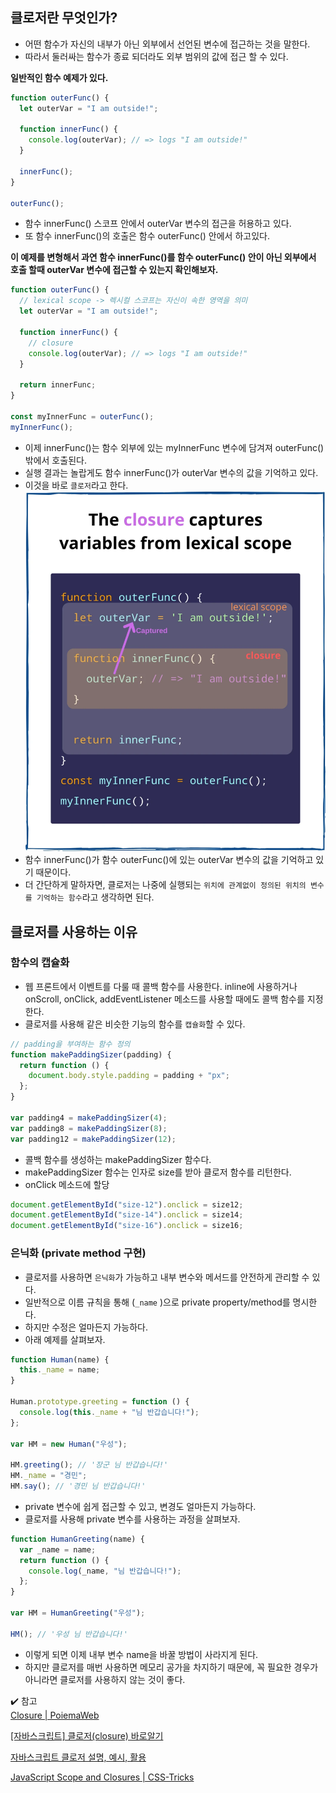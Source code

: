 ## 클로저란 무엇인가?

- 어떤 함수가 자신의 내부가 아닌 외부에서 선언된 변수에 접근하는 것을 말한다.
- 따라서 둘러싸는 함수가 종료 되더라도 외부 범위의 값에 접근 할 수 있다.

**일반적인 함수 예제가 있다.**

```jsx
function outerFunc() {
  let outerVar = "I am outside!";

  function innerFunc() {
    console.log(outerVar); // => logs "I am outside!"
  }

  innerFunc();
}

outerFunc();
```

- 함수 innerFunc() 스코프 안에서 outerVar 변수의 접근을 허용하고 있다.
- 또 함수 innerFunc()의 호출은 함수 outerFunc() 안에서 하고있다.

**이 예제를 변형해서 과연 함수 innerFunc()를 함수 outerFunc() 안이 아닌 외부에서 호출 할때 outerVar 변수에 접근할 수 있는지 확인해보자.**

```jsx
function outerFunc() {
  // lexical scope -> 렉시컬 스코프는 자신이 속한 영역을 의미
  let outerVar = "I am outside!";

  function innerFunc() {
    // closure
    console.log(outerVar); // => logs "I am outside!"
  }

  return innerFunc;
}

const myInnerFunc = outerFunc();
myInnerFunc();
```

- 이제 innerFunc()는 함수 외부에 있는 myInnerFunc 변수에 담겨져 outerFunc() 밖에서 호출된다.
- 실행 결과는 놀랍게도 함수 innerFunc()가 outerVar 변수의 값을 기억하고 있다.
- 이것을 바로 `클로저`라고 한다.
  ![Javascript-this](./closure.png)
- 함수 innerFunc()가 함수 outerFunc()에 있는 outerVar 변수의 값을 기억하고 있기 때문이다.
- 더 간단하게 말하자면, 클로저는 나중에 실행되는 `위치에 관계없이 정의된 위치의 변수를 기억하는 함수`라고 생각하면 된다.

## 클로저를 사용하는 이유

### 함수의 캡슐화

- 웹 프론트에서 이벤트를 다룰 때 콜백 함수를 사용한다. inline에 사용하거나 onScroll, onClick, addEventListener 메소드를 사용할 때에도 콜백 함수를 지정한다.
- 클로저를 사용해 같은 비슷한 기능의 함수를 `캡슐화`할 수 있다.

```jsx
// padding을 부여하는 함수 정의
function makePaddingSizer(padding) {
  return function () {
    document.body.style.padding = padding + "px";
  };
}

var padding4 = makePaddingSizer(4);
var padding8 = makePaddingSizer(8);
var padding12 = makePaddingSizer(12);
```

- 콜백 함수를 생성하는 makePaddingSizer 함수다.
- makePaddingSizer 함수는 인자로 size를 받아 클로저 함수를 리턴한다.
- onClick 메소드에 할당

```jsx
document.getElementById("size-12").onclick = size12;
document.getElementById("size-14").onclick = size14;
document.getElementById("size-16").onclick = size16;
```

### **은닉화 (private method 구현)**

- 클로저를 사용하면 `은닉화`가 가능하고 내부 변수와 메서드를 안전하게 관리할 수 있다.
- 일반적으로 이름 규칙을 통해 (`_name` )으로 private property/method를 명시한다.
- 하지만 수정은 얼마든지 가능하다.
- 아래 예제를 살펴보자.

```jsx
function Human(name) {
  this._name = name;
}

Human.prototype.greeting = function () {
  console.log(this._name + "님 반갑습니다!");
};

var HM = new Human("우성");

HM.greeting(); // '장군 님 반갑습니다!'
HM._name = "경민";
HM.say(); // '경민 님 반갑습니다!'
```

- private 변수에 쉽게 접근할 수 있고, 변경도 얼마든지 가능하다.
- 클로저를 사용해 private 변수를 사용하는 과정을 살펴보자.

```jsx
function HumanGreeting(name) {
  var _name = name;
  return function () {
    console.log(_name, "님 반갑습니다!");
  };
}

var HM = HumanGreeting("우성");

HM(); // '우성 님 반갑습니다!'
```

- 이렇게 되면 이제 내부 변수 name을 바꿀 방법이 사라지게 된다.
- 하지만 클로저를 매번 사용하면 메모리 공가을 차지하기 때문에, 꼭 필요한 경우가 아니라면 클로저를 사용하지 않는 것이 좋다.

✔️ 참고 
<br />
[Closure | PoiemaWeb](https://poiemaweb.com/js-closure)

[[자바스크립트] 클로저(closure) 바로알기](https://www.daleseo.com/js-closures/)

[자바스크립트 클로저 설명, 예시, 활용](https://oneroomtable.tistory.com/entry/%EC%9E%90%EB%B0%94%EC%8A%A4%ED%81%AC%EB%A6%BD%ED%8A%B8-%ED%81%B4%EB%A1%9C%EC%A0%80-%EC%84%A4%EB%AA%85-%EC%98%88%EC%8B%9C-%ED%99%9C%EC%9A%A9)

[JavaScript Scope and Closures | CSS-Tricks](https://css-tricks.com/javascript-scope-closures/)

